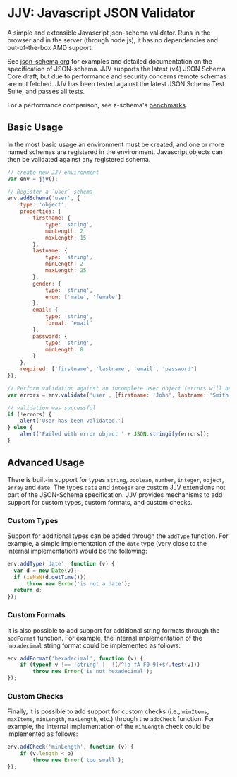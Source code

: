 # JJV: Javascript JSON Validator

A simple and extensible Javascript json-schema validator. Runs in the
browser and in the server (through node.js), it has no dependencies and
out-of-the-box AMD support.

See [json-schema.org](http://json-schema.org) for examples and detailed
documentation on the specification of JSON-schema. JJV supports the
latest (v4) JSON Schema Core draft, but due to performance and security
concerns remote schemas are not fetched. JJV has been tested against the
latest JSON Schema Test Suite, and passes all tests.

For a performance comparison, see z-schema's
[benchmarks](https://rawgithub.com/zaggino/z-schema/master/benchmark/results.html).

## Basic Usage

In the most basic usage an environment must be created, and one or more
named schemas are registered in the environment. Javascript objects can
then be validated against any registered schema.

```javascript
// create new JJV environment
var env = jjv();

// Register a `user` schema
env.addSchema('user', {
    type: 'object',
    properties: {
        firstname: {
            type: 'string',
            minLength: 2
            maxLength: 15
        },
        lastname: {
            type: 'string',
            minLength: 2
            maxLength: 25
        },
        gender: {
            type: 'string',
            enum: ['male', 'female']
        },
        email: {
            type: 'string',
            format: 'email'
        },
        password: {
            type: 'string',
            minLength: 8
        }
    },
    required: ['firstname', 'lastname', 'email', 'password']
});

// Perform validation against an incomplete user object (errors will be reported)
var errors = env.validate('user', {firstname: 'John', lastname: 'Smith'});

// validation was successful
if (!errors) {
    alert('User has been validated.')
} else {
    alert('Failed with error object ' + JSON.stringify(errors));
}
```

## Advanced Usage

There is built-in support for types `string`, `boolean`, `number`,
`integer`, `object`, `array` and `date`. The types `date` and `integer`
are custom JJV extensions not part of the JSON-Schema specification. JJV
provides mechanisms to add support for custom types, custom formats, and
custom checks.

### Custom Types

Support for additional types can be added through the `addType`
function. For example, a simple implementation of the `date` type (very
close to the internal implementation) would be the following:

```javascript
env.addType('date', function (v) {
  var d = new Date(v);
  if (isNaN(d.getTime()))
      throw new Error('is not a date');
  return d;
});
```

### Custom Formats

It is also possible to add support for additional string formats through
the `addFormat` function. For example, the internal implementation of
the `hexadecimal` string format could be implemented as follows:

```javascript
env.addFormat('hexadecimal', function (v) {
    if (typeof v !== 'string' || !(/^[a-fA-F0-9]+$/.test(v)))
        throw new Error('is not hexadecimal');
});
```

### Custom Checks

Finally, it is possible to add support for custom checks (i.e.,
`minItems`, `maxItems`, `minLength`, `maxLength`, etc.) through the
`addCheck` function. For example, the internal implementation of the
`minLength` check could be implemented as follows:

```javascript
env.addCheck('minLength', function (v) {
    if (v.length < p)
        throw new Error('too small');
});
```
